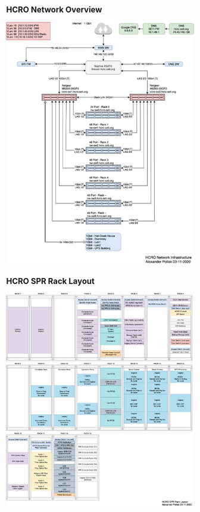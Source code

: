 ## HCRO Network Overview ##


![Alt Text](Network-Switch-Configuration.png)


## HCRO SPR Rack Layout  ##


![Alt Text](Network-Rack-Configuration.png)
